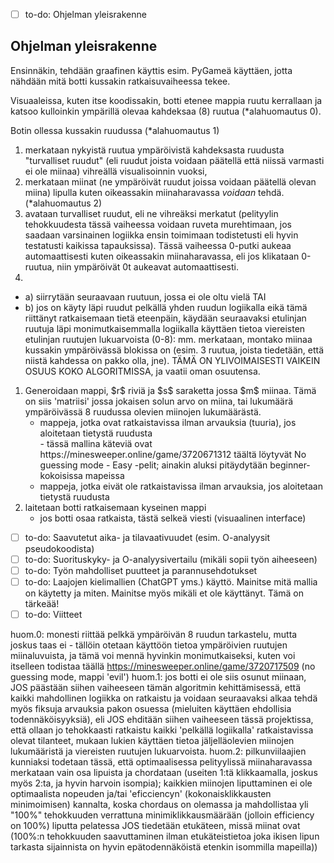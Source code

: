 - [ ] to-do: Ohjelman yleisrakenne
<h2> Ohjelman yleisrakenne </h2>
Ensinnäkin, tehdään graafinen käyttis esim. PyGameä käyttäen, jotta nähdään mitä botti kussakin ratkaisuvaiheessa tekee. 

Visuaaleissa, kuten itse koodissakin, botti etenee mappia ruutu kerrallaan ja katsoo kulloinkin ympärillä olevaa kahdeksaa (8) ruutua (*alahuomautus 0). 

Botin ollessa kussakin ruudussa (*alahuomautus 1) 

1. merkataan nykyistä ruutua ympäröivistä kahdeksasta ruudusta "turvalliset ruudut" (eli ruudut joista voidaan päätellä että niissä varmasti ei ole miinaa) vihreällä visualisoinnin vuoksi, 
2. merkataan miinat (ne ympäröivät ruudut joissa voidaan päätellä olevan miina) lipulla kuten oikeassakin miinaharavassa *voidaan* tehdä. (*alahuomautus 2) 
3. avataan turvalliset ruudut, eli ne vihreäksi merkatut (pelityylin tehokkuudesta tässä vaiheessa voidaan ruveta murehtimaan, jos saadaan varsinainen logiikka ensin toimimaan todistetusti eli hyvin testatusti kaikissa tapauksissa). Tässä vaiheessa 0-putki aukeaa automaattisesti kuten oikeassakin miinaharavassa, eli jos klikataan 0-ruutua, niin ympäröivät 0t aukeavat automaattisesti.
4.
  - a) siirrytään seuraavaan ruutuun, jossa ei ole oltu vielä TAI
  - b) jos on käyty läpi ruudut pelkällä yhden ruudun logiikalla eikä tämä riittänyt ratkaisemaan tietä eteenpäin, käydään seuraavaksi etulinjan ruutuja läpi monimutkaisemmalla logiikalla käyttäen tietoa viereisten etulinjan ruutujen lukuarvoista (0-8): mm. merkataan, montako miinaa kussakin ympäröivässä blokissa on (esim. 3 ruutua, joista tiedetään, että niistä kahdessa on pakko olla, jne). TÄMÄ ON YLIVOIMAISESTI VAIKEIN OSUUS KOKO ALGORITMISSA, ja vaatii oman osuutensa.

<ol> 
  <li>
    Generoidaan mappi, $r$ riviä ja $s$ saraketta jossa $m$ miinaa. Tämä on siis 'matriisi' jossa jokaisen solun arvo on miina, tai lukumäärä ympäröivässä 8 ruudussa olevien miinojen lukumäärästä.
    <ul>
      <li> mappeja, jotka ovat ratkaistavissa ilman arvauksia (tuuria), jos aloitetaan tietystä ruudusta </li>
        - tässä mallina käteviä ovat https://minesweeper.online/game/3720671312 täältä löytyvät No guessing mode - Easy -pelit; ainakin aluksi pitäydytään beginner-kokoisissa mapeissa
      <li> mappeja, jotka eivät ole ratkaistavissa ilman arvauksia, jos aloitetaan tietystä ruudusta </li>
    </ul>
  </li>
  <li>
    laitetaan botti ratkaisemaan kyseinen mappi
    <ul> 
      <li> jos botti osaa ratkaista, tästä selkeä viesti (visuaalinen interface) </li>
    </ul>
  </li>
</ol>

- [ ] to-do: Saavutetut aika- ja tilavaativuudet (esim. O-analyysit pseudokoodista)
- [ ] to-do: Suorituskyky- ja O-analyysivertailu (mikäli sopii työn aiheeseen)
- [ ] to-do: Työn mahdolliset puutteet ja parannusehdotukset
- [ ] to-do: Laajojen kielimallien (ChatGPT yms.) käyttö. Mainitse mitä mallia on käytetty ja miten. Mainitse myös mikäli et ole käyttänyt. Tämä on tärkeää!
- [ ] to-do: Viitteet

huom.0: monesti riittää pelkkä ympäröivän 8 ruudun tarkastelu, mutta joskus taas ei - tällöin otetaan käyttöön tietoa ympäröivien ruutujen miinaluvuista, ja tämä voi mennä hyvinkin monimutkaiseksi, kuten voi itselleen todistaa täällä https://minesweeper.online/game/3720717509 (no guessing mode, mappi 'evil')
huom.1: jos botti ei ole siis osunut miinaan, JOS päästään siihen vaiheeseen tämän algoritmin kehittämisessä, että kaikki mahdollinen logiikka on ratkaistu ja voidaan seuraavaksi alkaa tehdä myös fiksuja arvauksia pakon osuessa (mieluiten käyttäen ehdollisia todennäköisyyksiä), eli JOS ehditään siihen vaiheeseen tässä projektissa, että ollaan jo tehokkaasti ratkaistu kaikki 'pelkällä logiikalla' ratkaistavissa olevat tilanteet, mukaan lukien käyttäen tietoa jäljelläolevien miinojen lukumääristä ja viereisten ruutujen lukuarvoista.
huom.2: pilkunviilaajien kunniaksi todetaan tässä, että optimaalisessa pelityylissä miinaharavassa merkataan vain osa lipuista ja chordataan (useiten 1:tä klikkaamalla, joskus myös 2:ta, ja hyvin harvoin isompia); kaikkien miinojen liputtaminen ei ole optimaalista nopeuden ja/tai 'eficciencyn' (kokonaisklikkausten minimoimisen) kannalta, koska chordaus on olemassa ja mahdollistaa yli "100%" tehokkuuden verrattuna minimiklikkausmäärään (jolloin efficiency on 100%) liputta pelatessa JOS tiedetään etukäteen, missä miinat ovat (100%:n tehokkuuden saavuttaminen ilman etukäteistietoa joka ikisen lipun tarkasta sijainnista on hyvin epätodennäköistä etenkin isommilla mapeilla))
